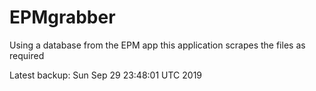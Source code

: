 # EPMgrabber
Using a database from the EPM app this application scrapes the files as required


Latest backup: Sun Sep 29 23:48:01 UTC 2019
